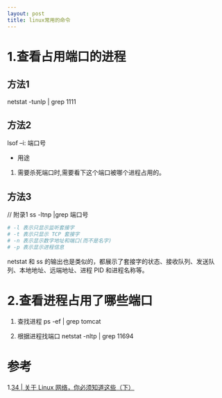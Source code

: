 ```yaml
---
layout: post
title: linux常用的命令
---
```


# 1.查看占用端口的进程
## 方法1
netstat -tunlp | grep 1111
## 方法2
lsof –i: 端口号
* 用途

1. 需要杀死端口时,需要看下这个端口被哪个进程占用的。

## 方法3
// 附录1
ss -ltnp |grep 端口号

```bash
# -l 表示只显示监听套接字
# -t 表示只显示 TCP 套接字
# -n 表示显示数字地址和端口(而不是名字)
# -p 表示显示进程信息
```

netstat 和 ss 的输出也是类似的，都展示了套接字的状态、接收队列、发送队列、本地地址、远端地址、进程 PID 和进程名称等。

# 2.查看进程占用了哪些端口
1. 查找进程
ps -ef | grep tomcat

2. 根据进程找端口
netstat -nltp | grep 11694


# 参考
1.[34 | 关于 Linux 网络，你必须知道这些（下）](https://time.geekbang.org/column/article/81057)